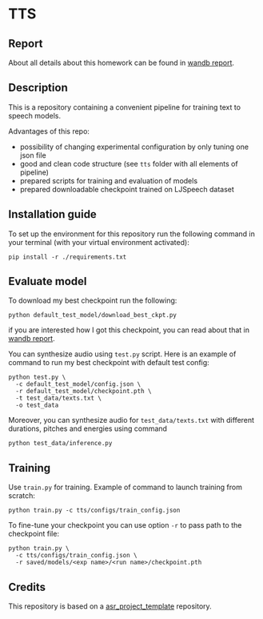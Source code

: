 # TTS

## Report

About all details about this homework can be found in 
[wandb report](https://wandb.ai/nik-fedorov/dla_hw3/reports/TTS--Vmlldzo2MDczMzY1). 

## Description

This is a repository containing a convenient pipeline for training text to speech models. 

Advantages of this repo:
- possibility of changing experimental configuration by only tuning one json file
- good and clean code structure (see `tts` folder with all elements of pipeline)
- prepared scripts for training and evaluation of models
- prepared downloadable checkpoint trained on LJSpeech dataset

## Installation guide

To set up the environment for this repository run the following command in your terminal (with your virtual environment activated):

```shell
pip install -r ./requirements.txt
```

## Evaluate model

To download my best checkpoint run the following:
```shell
python default_test_model/download_best_ckpt.py
```
if you are interested how I got this checkpoint, you can read about that in 
[wandb report](https://wandb.ai/nik-fedorov/dla_hw3/reports/TTS--Vmlldzo2MDczMzY1).

You can synthesize audio using `test.py` script. Here is an example of command to run my best checkpoint with default test config:

```shell
python test.py \
  -c default_test_model/config.json \
  -r default_test_model/checkpoint.pth \
  -t test_data/texts.txt \
  -o test_data
```

Moreover, you can synthesize audio for `test_data/texts.txt` with different durations, 
pitches and energies using command
```shell
python test_data/inference.py
```

## Training
Use `train.py` for training. Example of command to launch training from scratch:
```shell
python train.py -c tts/configs/train_config.json
```

To fine-tune your checkpoint you can use option `-r` to pass path to the checkpoint file:
```shell
python train.py \
  -c tts/configs/train_config.json \
  -r saved/models/<exp name>/<run name>/checkpoint.pth
```

## Credits

This repository is based on a [asr_project_template](https://github.com/WrathOfGrapes/asr_project_template) repository.
